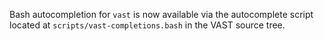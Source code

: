 Bash autocompletion for `vast` is now available via the autocomplete script
located at `scripts/vast-completions.bash` in the VAST source tree.
